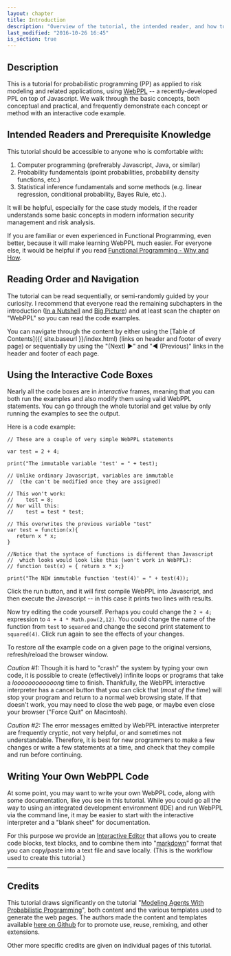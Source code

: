 ```yaml
---
layout: chapter
title: Introduction
description: "Overview of the tutorial, the intended reader, and how to get the most out of it. Credits."
last_modified: "2016-10-26 16:45"
is_section: true
---
```


## Description

This is a tutorial for probabilistic programming (PP) as applied to risk modeling and related applications, using [WebPPL](2-webppl.html) -- a recently-developed PPL on top of Javascript.  We walk through the basic concepts, both conceptual and practical, and frequently demonstrate each concept or method with an interactive code example.

## Intended Readers and Prerequisite Knowledge 

This tutorial should be accessible to anyone who is comfortable with:

1. Computer programming (prefrerably Javascript, Java, or similar)
1. Probability fundamentals (point probabilities, probability density functions, etc.) 
1. Statistical inference fundamentals and some methods (e.g. linear regression, conditional probability, Bayes Rule, etc.). 

It will be helpful, especially for the case study models, if the reader understands some basic concepts in modern information security management and risk analysis.

If you are familiar or even experienced in Functional Programming, even better, because it will make learning WebPPL much easier.  For everyone else, it would be helpful if you read [Functional Programming - Why and How](2a-functional_programming).

## Reading Order and Navigation

The tutorial can be read sequentially, or semi-randomly guided by your curiosity.  I recommend that everyone read the remaining subchapters in the introduction ([In a Nutshell](1a-In_a_Nutshell.html) and [Big Picture](1b-Big_Picture)) and at least scan the chapter on "WebPPL" so you can read the code examples.

You can navigate through the content by either using the [Table of Contents]({{ site.baseurl }}/index.html) (links on header and footer of every page) or sequentially by using the "(Next)  ▶︎" and "◀︎ (Previous)" links in the header and footer of each page.

## Using the Interactive Code Boxes

Nearly all the code boxes are in *interactive* frames, meaning that you can both run the examples and also modify them using valid WebPPL statements. You can go through the whole tutorial and get value by only running the examples to see the output.  

Here is a code example:

~~~~
// These are a couple of very simple WebPPL statements

var test = 2 + 4;

print("The immutable variable 'test' = " + test);

// Unlike ordinary Javascript, variables are immutable
//  (the can't be modified once they are assigned)

// This won't work:
//    test = 8;
// Nor will this:
//    test = test * test;

// This overwrites the previous variable "test"
var test = function(x){
   return x * x;
}

//Notice that the syntace of functions is different than Javascript
//  which looks would look like this (won't work in WebPPL):
// function test(x) = { return x * x;}

print("The NEW immutable function 'test(4)' = " + test(4));
~~~~

Click the <span class="buttonText">run</span> button, and it will first compile WebPPL into Javascript, and then execute the Javascript -- in this case it prints two lines with results.

Now try editing the code yourself.  Perhaps you could change the `2 + 4;` expression to `4 + 4 * Math.pow(2,12)`. You could change the name of the function from `test` to `squared` and change the second print statement to `squared(4)`.  Click <span class="buttonText">run</span>  again to see the effects of your changes.

To restore *all* the example code on a given page to the original versions, refresh/reload the browser window.

*Caution #1:* Though it is hard to "crash" the system by typing your own code, it is possible to create (effectively) infinite loops or programs that take a *loooooooooooong* time to finish.  Thankfully, the WebPPL interactive interpreter has a <span class="buttonText">cancel</span> button that you can click that (*most of the time*) will stop your program and return to a normal web browsing state.  If that doesn't work, you may need to close the web page, or maybe even close your browser ("Force Quit" on Macintosh).

*Caution #2:* The error messages emitted by WebPPL interactive interpreter are frequently cryptic, not very helpful, or and sometimes not understandable. Therefore, it is best for new programmers to make a few changes or write a few statements at a time, and check that they compile and run before continuing.  

## Writing Your Own WebPPL Code

At some point, you may want to write your own WebPPL code, along with some documentation, like you see in this tutorial.  While you could go all the way to using an integrated development environment (IDE) and run WebPPL via the command line, it may be easier to start with the interactive interpreter and a "blank sheet" for documentation.

For this purpose we provide an [Interactive Editor](interactive_editor.html) that allows you to create code blocks, text blocks, and to combine them into "[markdown](https://en.wikipedia.org/wiki/Markdown)" format that you can copy/paste into a text file and save locally. (This is the workflow used to create this tutorial.)


---

## Credits

This tutorial draws significantly on the tutorial "[Modeling Agents With Probabilistic Programming](http://agentmodels.org)", both content and the various templates used to generate the web pages.  The authors made the content and templates available [here on Github](https://github.com/agentmodels/agentmodels.org/tree/gh-pages/chapters) for to promote use, reuse, remixing, and other extensions.

Other more specific credits are given on individual pages of this tutorial.


